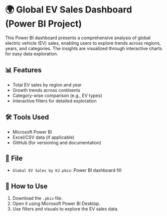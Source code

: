 # 🌍 Global EV Sales Dashboard (Power BI Project)

This Power BI dashboard presents a comprehensive analysis of global electric vehicle (EV) sales, enabling users to explore trends across regions, years, and categories. The insights are visualized through interactive charts for easy data exploration.

## 📊 Features

- Total EV sales by region and year
- Growth trends across continents
- Category-wise comparison (e.g., EV types)
- Interactive filters for detailed exploration

## 🛠 Tools Used

- Microsoft Power BI
- Excel/CSV data (if applicable)
- GitHub (for versioning and documentation)

## 📁 File

- `Global EV Sales by KJ.pbix`: Power BI dashboard fill

## 🚀 How to Use

1. Download the `.pbix` file.
2. Open it using Microsoft Power BI Desktop.
3. Use filters and visuals to explore the EV sales data.

